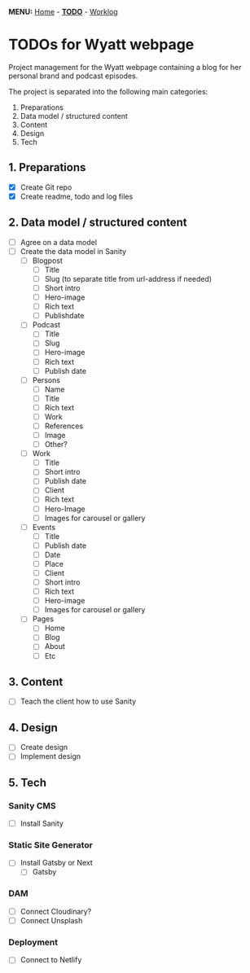 **MENU:** [Home](/wyatt/index) - [**TODO**](/wyatt/todo) - [Worklog](/wyatt/log)


# TODOs for Wyatt webpage
Project management for the Wyatt webpage containing a blog for her personal brand and podcast episodes.

The project is separated into the following main categories:

1. Preparations
2. Data model / structured content
3. Content
4. Design
5. Tech

## 1. Preparations
- [x] Create Git repo
- [x] Create readme, todo and log files
 
## 2. Data model / structured content
- [ ] Agree on a data model
- [ ] Create the data model in Sanity
    - [ ] Blogpost
        - [ ] Title
        - [ ] Slug (to separate title from url-address if needed)
        - [ ] Short intro
        - [ ] Hero-image
        - [ ] Rich text
        - [ ] Publishdate
    - [ ] Podcast
        - [ ] Title
        - [ ] Slug
        - [ ] Hero-image
        - [ ] Rich text
        - [ ] Publish date
    - [ ] Persons
        - [ ] Name
        - [ ] Title
        - [ ] Rich text
        - [ ] Work
        - [ ] References
        - [ ] Image
        - [ ] Other?
    - [ ] Work
        - [ ] Title
        - [ ] Short intro
        - [ ] Publish date
        - [ ] Client
        - [ ] Rich text
        - [ ] Hero-Image
        - [ ] Images for carousel or gallery
    - [ ] Events
        - [ ] Title
        - [ ] Publish date
        - [ ] Date
        - [ ] Place
        - [ ] Client
        - [ ] Short intro
        - [ ] Rich text
        - [ ] Hero-image
        - [ ] Images for carousel or gallery
    - [ ] Pages
        - [ ] Home
        - [ ] Blog
        - [ ] About
        - [ ] Etc

## 3. Content
- [ ] Teach the client how to use Sanity

## 4. Design
- [ ] Create design
- [ ] Implement design

## 5. Tech

### Sanity CMS
- [ ] Install Sanity

### Static Site Generator
- [ ] Install Gatsby or Next
    - [ ] Gatsby

### DAM
- [ ] Connect Cloudinary?
- [ ] Connect Unsplash

### Deployment
- [ ] Connect to Netlify
